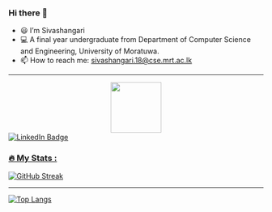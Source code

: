 ### Hi there 👋

- 😃 I’m Sivashangari
- 💻 A final year undergraduate from Department of Computer Science and Engineering, University of Moratuwa.
- 📫 How to reach me: sivashangari.18@cse.mrt.ac.lk

---

<div id="header" align="center">
  <img src="https://media.giphy.com/media/M9gbBd9nbDrOTu1Mqx/giphy.gif" width="100"/>
</div>
<div id="badges">
  <a href="http://www.linkedin.com/in/sivashangari">
    <img src="https://img.shields.io/badge/LinkedIn-blue?style=for-the-badge&logo=linkedin&logoColor=white" alt="LinkedIn Badge"/>
</div>

### :fire: My Stats :

[![GitHub Streak](http://github-readme-streak-stats.herokuapp.com?user=SivashangariSivakumaran&theme=dark&background=000000)](https://git.io/streak-stats)

---

[![Top Langs](https://github-readme-stats.vercel.app/api/top-langs/?username=SivashangariSivakumaran&layout=compact&theme=vision-friendly-dark)](https://github.com/anuraghazra/github-readme-stats)
